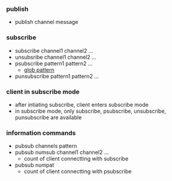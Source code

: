 ### publish
  - publish channel message

### subscribe
  - subscribe channel1 channel2 ...
  - unsubsribe channel1 channel2 ...
  - psubscribe pattern1 pattern2 ...
    - [glob pattern](https://velog.io/@k7120792/Glob-%ED%8C%A8%ED%84%B4%EA%B3%BC-%EC%A0%95%EA%B7%9C%ED%91%9C%ED%98%84%EC%8B%9D)
  - punsubscribe pattern1 pattern2 ...

### client in subscribe mode
  - after intiating subscribe, client enters subscribe mode
  - in subscribe mode, only subscribe, psubscribe, unsubscribe, punsubscribe are available

### information commands
  - pubsub channels pattern
  - pubsub numsub channel1 channel2 ...
    - count of client connectting with subscribe
  - pubsub numpat
    - count of client connectting with psubscribe